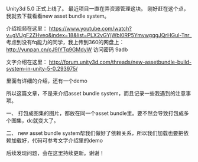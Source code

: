 Unity3d 5.0 正式上线了。
最近项目一直在弄资源管理这块。
刚好赶在这个点，我就去下载看看new asset bundle system。

介绍视频在这里：
https://www.youtube.com/watch?v=gVUgF2ZHveo&index=18&list=PLX2vGYjWbI0RP5YmvwgqgJQrHGul-Tnr_
考虑到没有fq能力的同学，我上传到360的网盘上：
http://yunpan.cn/cJ9IYTq9GMdyW
访问密码 9adb

文字介绍在这里：
http://forum.unity3d.com/threads/new-assetbundle-build-system-in-unity-5-0.293975/

里面有详细的介绍，还有一个demo

所以这篇文章，不是来介绍asset bundle system，而且记录一些我遇到的注意事项。

一、
打包成图集的图片，都放在同一个asset bundle里。要不然会导致打包成多个图集，dc就变大了。

二、
new asset bundle system帮我们做好了依赖关系，所以我们加载也要把依赖加载好，代码可参考文字介绍里的demo


后续发现问题，会在这里持续更新。谢谢！